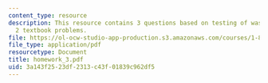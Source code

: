 ```yaml
---
content_type: resource
description: This resource contains 3 questions based on testing of wastewater, and
  2 textbook problems.
file: https://ol-ocw-studio-app-production.s3.amazonaws.com/courses/1-85-water-and-wastewater-treatment-engineering-spring-2006/3a143f2523df2313c43f01839c962df5_homework_3.pdf
file_type: application/pdf
resourcetype: Document
title: homework_3.pdf
uid: 3a143f25-23df-2313-c43f-01839c962df5
---
```

